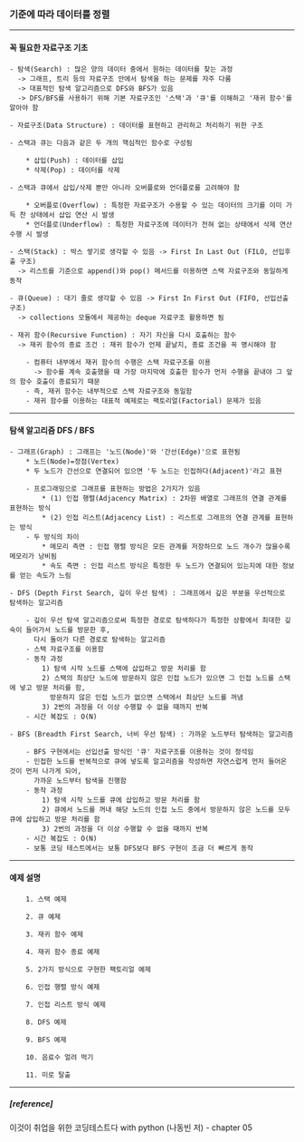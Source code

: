 ### 기준에 따라 데이터를 정렬
--------------------------------------------------------------------------------------------------------------------------------  
#### 꼭 필요한 자료구조 기초
	- 탐색(Search) : 많은 양의 데이터 중에서 원하는 데이터를 찾는 과정
	  -> 그래프, 트리 등의 자료구조 안에서 탐색을 하는 문제를 자주 다룸
	  -> 대표적인 탐색 알고리즘으로 DFS와 BFS가 있음
	  -> DFS/BFS를 사용하기 위해 기본 자료구조인 '스택'과 '큐'를 이해하고 '재귀 함수'를 알아야 함
	  
	- 자료구조(Data Structure) : 데이터를 표현하고 관리하고 처리하기 위한 구조
	
	- 스택과 큐는 다음과 같은 두 개의 핵심적인 함수로 구성됨
	
		* 삽입(Push) : 데이터를 삽입
		* 삭제(Pop) : 데이터를 삭제
		
	- 스택과 큐에서 삽입/삭제 뿐만 아니라 오버플로와 언더플로를 고려해야 함
	
		* 오버플로(Overflow) : 특정한 자료구조가 수용할 수 있는 데이터의 크기를 이미 가득 찬 상태에서 삽입 연산 시 발생
		* 언더플로(Underflow) : 특정한 자료구조에 데이터가 전혀 없는 상태에서 삭제 연산 수행 시 발생
	
	- 스택(Stack) : 박스 쌓기로 생각할 수 있음 -> First In Last Out (FILO, 선입후출 구조)
	  -> 리스트를 기준으로 append()와 pop() 메서드를 이용하면 스택 자료구조와 동일하게 동작
	
	- 큐(Queue) : 대기 줄로 생각할 수 있음 -> First In First Out (FIFO, 선입선출 구조)
	  -> collections 모듈에서 제공하는 deque 자료구조 활용하면 됨
	  
	- 재귀 함수(Recursive Function) : 자기 자신을 다시 호출하는 함수
	  -> 재귀 함수의 종료 조건 : 재귀 함수가 언제 끝날지, 종료 조건을 꼭 명시해야 함
	  
		- 컴퓨터 내부에서 재귀 함수의 수행은 스택 자료구조를 이용
		  -> 함수를 계속 호출했을 때 가장 마지막에 호출한 함수가 먼저 수행을 끝내야 그 앞의 함수 호출이 종료되기 때문
		- 즉, 재귀 함수는 내부적으로 스택 자료구조와 동일함
		- 재귀 함수를 이용하는 대표적 예제로는 팩토리얼(Factorial) 문제가 있음
	
--------------------------------------------------------------------------------------------------------------------------------  
#### 탐색 알고리즘 DFS / BFS	
	- 그래프(Graph) : 그래프는 '노드(Node)'와 '간선(Edge)'으로 표현됨
		* 노드(Node)=정점(Vertex)
		* 두 노드가 간선으로 연결되어 있으면 '두 노드는 인접하다(Adjacent)'라고 표현
		
		- 프로그래밍으로 그래프를 표현하는 방법은 2가지가 있음
			* (1) 인접 행렬(Adjacency Matrix) : 2차원 배열로 그래프의 연결 관계를 표현하는 방식
			* (2) 인접 리스트(Adjacency List) : 리스트로 그래프의 연결 관계를 표현하는 방식
		- 두 방식의 차이
			* 메모리 측면 : 인접 행렬 방식은 모든 관계를 저장하므로 노드 개수가 많을수록 메모리가 낭비됨
			* 속도 측면 : 인접 리스트 방식은 특정한 두 노드가 연결되어 있는지에 대한 정보를 얻는 속도가 느림
			
	- DFS (Depth First Search, 깊이 우선 탐색) : 그래프에서 깊은 부분을 우선적으로 탐색하는 알고리즘
	
		- 깊이 우선 탐색 알고리즘으로써 특정한 경로로 탐색하다가 특정한 상황에서 최대한 깊숙이 들어가서 노드를 방문한 후,
		  다시 돌아가 다른 경로로 탐색하는 알고리즘
		- 스택 자료구조를 이용함
		- 동작 과정
			1) 탐색 시작 노드를 스택에 삽입하고 방문 처리를 함
			2) 스택의 최상단 노드에 방문하지 않은 인접 노드가 있으면 그 인접 노드를 스택에 넣고 방문 처리를 함,
			  방문하지 않은 인접 노드가 없으면 스택에서 최상단 노드를 꺼냄
			3) 2번의 과정을 더 이상 수행할 수 없을 때까지 반복
		- 시간 복잡도 : O(N)
	
	- BFS (Breadth First Search, 너비 우선 탐색) : 가까운 노드부터 탐색하는 알고리즘
	
		- BFS 구현에서는 선입선출 방식인 '큐' 자료구조를 이용하는 것이 정석임
		- 인접한 노드를 반복적으로 큐에 넣도록 알고리즘을 작성하면 자연스럽게 먼저 들어온 것이 먼저 나가게 되어,
		  가까운 노드부터 탐색을 진행함
		- 동작 과정
			1) 탐색 시작 노드를 큐에 삽입하고 방문 처리를 함
			2) 큐에서 노드를 꺼내 해당 노드의 인접 노드 중에서 방문하지 않은 노드를 모두 큐에 삽입하고 방문 처리를 함
			3) 2번의 과정을 더 이상 수행할 수 없을 때까지 반복
		- 시간 복잡도 : O(N)
		- 보통 코딩 테스트에서는 보통 DFS보다 BFS 구현이 조금 더 빠르게 동작
	
--------------------------------------------------------------------------------------------------------------------------------
#### 예제 설명
		1. 스택 예제
		
		2. 큐 예제
		
		3. 재귀 함수 예제
		
		4. 재귀 함수 종료 예제
		
		5. 2가지 방식으로 구현한 팩토리얼 예제
		
		6. 인접 행렬 방식 예제
		
		7. 인접 리스트 방식 예제
		
		8. DFS 예제
		
		9. BFS 예제
		
		10. 음료수 얼려 먹기
		
		11. 미로 탈출
		
--------------------------------------------------------------------------------------------------------------------------------
##### [reference]
이것이 취업을 위한 코딩테스트다 with python (나동빈 저) - chapter 05



